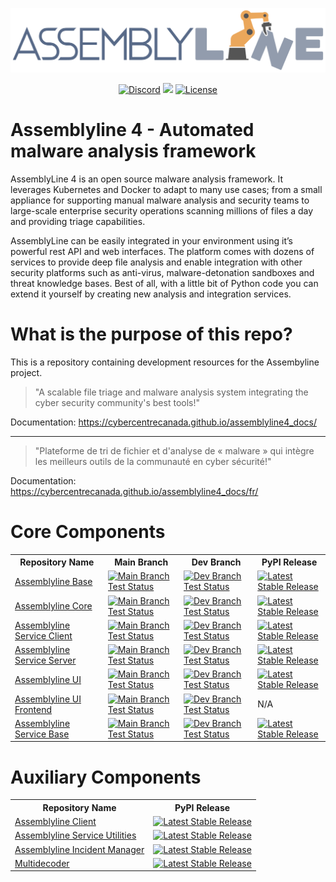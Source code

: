 <div>
  <p align="center">
    <img src="img/al_dark_svg.svg"width="600"/>
  </p>
</div>

<div>
  <p align="center">
    <a href="https://discord.gg/GUAy9wErNu"><img src="https://img.shields.io/badge/chat-on%20discord-7289da.svg?sanitize=true" alt="Discord"></a>
    <a href="https://discord.gg/GUAy9wErNu"><img src="https://img.shields.io/discord/908084610158714900"></a>
    <a href="./LICENCE.md"><img src="https://img.shields.io/github/license/CyberCentreCanada/assemblyline" alt="License"></a>
  </p>
</div>

# Assemblyline 4 - Automated malware analysis framework

AssemblyLine 4 is an open source malware analysis framework. It leverages Kubernetes and Docker to adapt to many use cases; from a small appliance for supporting manual malware analysis and security teams to large-scale enterprise security operations scanning millions of files a day and providing triage capabilities.

AssemblyLine can be easily integrated in your environment using it’s powerful rest API and web interfaces. The platform comes with dozens of services to provide deep file analysis and enable integration with other security platforms such as anti-virus, malware-detonation sandboxes and threat knowledge bases. Best of all, with a little bit of Python code you can extend it yourself by creating new analysis and integration services.


# What is the purpose of this repo?

This is a repository containing development resources for the Assembyline project.

> "A scalable file triage and malware analysis system integrating the cyber security community's best tools!"

Documentation: https://cybercentrecanada.github.io/assemblyline4_docs/

-----

> "Plateforme de tri de fichier et d'analyse de « malware » qui intègre les meilleurs outils de la communauté en cyber sécurité!"

Documentation: https://cybercentrecanada.github.io/assemblyline4_docs/fr/

# Core Components

<div align="center">
    <table>
        <tr>
            <th>Repository Name</th>
            <th>Main Branch</th>
            <th>Dev Branch</th>
            <th>PyPI Release</th>
        </tr>
        <tr>
            <td>
                <a href="https://github.com/CybercentreCanada/assemblyline-base/">Assemblyline Base</a>
            </td>
            <td>
                <a href="https://dev.azure.com/CybercentreCanada/Assemblyline/_build/latest?definitionId=17&repoName=CybercentreCanada%2Fassemblyline-base&branchName=master"><img src="https://dev.azure.com/CybercentreCanada/Assemblyline/_apis/build/status%2Ftest%20-%20core%20components%2Fassemblyline-base?repoName=CybercentreCanada%2Fassemblyline-base&branchName=master" alt="Main Branch Test Status"></a>
            </td>
            <td>
                <a href="https://dev.azure.com/CybercentreCanada/Assemblyline/_build/latest?definitionId=17&repoName=CybercentreCanada%2Fassemblyline-base&branchName=dev"><img src="https://dev.azure.com/CybercentreCanada/Assemblyline/_apis/build/status%2Ftest%20-%20core%20components%2Fassemblyline-base?repoName=CybercentreCanada%2Fassemblyline-base&branchName=dev" alt="Dev Branch Test Status"></a>
            </td>
            <td>
                <a href="https://pypi.org/project/assemblyline/#history"><img src="https://img.shields.io/pypi/v/assemblyline.svg" alt="Latest Stable Release"></a>
            </td>
        </tr>
        <tr>
            <td>
                <a href="https://github.com/CybercentreCanada/assemblyline-core/">Assemblyline Core</a>
            </td>
            <td>
                <a href="https://dev.azure.com/CybercentreCanada/Assemblyline/_build/latest?definitionId=20&repoName=CybercentreCanada%2Fassemblyline-core&branchName=master"><img src="https://dev.azure.com/CybercentreCanada/Assemblyline/_apis/build/status%2Ftest%20-%20core%20components%2Fassemblyline-core?repoName=CybercentreCanada%2Fassemblyline-core&branchName=master" alt="Main Branch Test Status"></a>
            </td>
            <td>
                <a href="https://dev.azure.com/CybercentreCanada/Assemblyline/_build/latest?definitionId=20&repoName=CybercentreCanada%2Fassemblyline-core&branchName=dev"><img src="https://dev.azure.com/CybercentreCanada/Assemblyline/_apis/build/status%2Ftest%20-%20core%20components%2Fassemblyline-core?repoName=CybercentreCanada%2Fassemblyline-base&branchName=dev" alt="Dev Branch Test Status"></a>
            </td>
            <td>
                <a href="https://pypi.org/project/assemblyline-core/#history"><img src="https://img.shields.io/pypi/v/assemblyline-core.svg" alt="Latest Stable Release"></a>
            </td>
        </tr>
        <tr>
            <td>
                <a href="https://github.com/CybercentreCanada/assemblyline-service-client/">Assemblyline Service Client</a>
            </td>
            <td>
                <a href="https://dev.azure.com/CybercentreCanada/Assemblyline/_build/latest?definitionId=181&repoName=CybercentreCanada%2Fassemblyline-service-client&branchName=master"><img src="https://dev.azure.com/CybercentreCanada/Assemblyline/_apis/build/status%2Ftest%20-%20core%20components%2Fassemblyline-service-client?branchName=master" alt="Main Branch Test Status"></a>
            </td>
            <td>
                <a href="https://dev.azure.com/CybercentreCanada/Assemblyline/_build/latest?definitionId=181&repoName=CybercentreCanada%2Fassemblyline-service-client&branchName=dev"><img src="https://dev.azure.com/CybercentreCanada/Assemblyline/_apis/build/status%2Ftest%20-%20core%20components%2Fassemblyline-service-client?branchName=dev" alt="Dev Branch Test Status"></a>
            </td>
            <td>
                <a href="https://pypi.org/project/assemblyline-service-client/#history"><img src="https://img.shields.io/pypi/v/assemblyline-service-client.svg" alt="Latest Stable Release"></a>
            </td>
        </tr>
        <tr>
            <td>
                <a href="https://github.com/CybercentreCanada/assemblyline-service-server">Assemblyline Service Server</a>
            </td>
            <td>
                <a href="https://dev.azure.com/CybercentreCanada/Assemblyline/_build/latest?definitionId=26&repoName=CybercentreCanada%2Fassemblyline-service-server&branchName=master"><img src="https://dev.azure.com/CybercentreCanada/Assemblyline/_apis/build/status%2Ftest%20-%20core%20components%2Fassemblyline-service-server?repoName=CybercentreCanada%2Fassemblyline-service-server&branchName=master" alt="Main Branch Test Status"></a>
            </td>
            <td>
                <a href="https://dev.azure.com/CybercentreCanada/Assemblyline/_build/latest?definitionId=26&repoName=CybercentreCanada%2Fassemblyline-service-server&branchName=dev"><img src="https://dev.azure.com/CybercentreCanada/Assemblyline/_apis/build/status%2Ftest%20-%20core%20components%2Fassemblyline-service-server?repoName=CybercentreCanada%2Fassemblyline-service-server&branchName=dev" alt="Dev Branch Test Status"></a>
            </td>
            <td>
                <a href="https://pypi.org/project/assemblyline-service-server/#history"><img src="https://img.shields.io/pypi/v/assemblyline-service-server.svg" alt="Latest Stable Release"></a>
            </td>
        </tr>
        <tr>
            <td>
                <a href="https://github.com/CybercentreCanada/assemblyline-ui">Assemblyline UI</a>
            </td>
            <td>
                <a href="https://dev.azure.com/CybercentreCanada/Assemblyline/_build/latest?definitionId=24&repoName=CybercentreCanada%2Fassemblyline-ui&branchName=master"><img src="https://dev.azure.com/CybercentreCanada/Assemblyline/_apis/build/status%2Ftest%20-%20core%20components%2Fassemblyline-ui?repoName=CybercentreCanada%2Fassemblyline-ui&branchName=master" alt="Main Branch Test Status"></a>
            </td>
            <td>
                <a href="https://dev.azure.com/CybercentreCanada/Assemblyline/_build/latest?definitionId=24&repoName=CybercentreCanada%2Fassemblyline-ui&branchName=dev"><img src="https://dev.azure.com/CybercentreCanada/Assemblyline/_apis/build/status%2Ftest%20-%20core%20components%2Fassemblyline-ui?repoName=CybercentreCanada%2Fassemblyline-ui&branchName=dev" alt="Dev Branch Test Status"></a>
            </td>
            <td>
                <a href="https://pypi.org/project/assemblyline-ui/#history"><img src="https://img.shields.io/pypi/v/assemblyline-ui.svg" alt="Latest Stable Release"></a>
            </td>
        </tr>
        <tr>
            <td>
                <a href="https://github.com/CybercentreCanada/assemblyline-ui-frontend">Assemblyline UI Frontend</a>
            </td>
            <td>
                <a href="https://dev.azure.com/CybercentreCanada/Assemblyline/_build/latest?definitionId=189&repoName=CybercentreCanada%2Fassemblyline-ui-frontend&branchName=master"><img src="https://dev.azure.com/CybercentreCanada/Assemblyline/_apis/build/status%2Ftest%20-%20core%20components%2Fassemblyline-ui-frontend?branchName=master" alt="Main Branch Test Status"></a>
            </td>
            <td>
                <a href="https://dev.azure.com/CybercentreCanada/Assemblyline/_build/latest?definitionId=189&repoName=CybercentreCanada%2Fassemblyline-ui-frontend&branchName=dev"><img src="https://dev.azure.com/CybercentreCanada/Assemblyline/_apis/build/status%2Ftest%20-%20core%20components%2Fassemblyline-ui-frontend?branchName=dev" alt="Dev Branch Test Status"></a>
            </td>
            <td>N/A</td>
        </tr>
        <tr>
            <td>
                <a href="https://github.com/CybercentreCanada/assemblyline-v4-service">Assemblyline Service Base</a>
            </td>
            <td>
                <a href="https://dev.azure.com/CybercentreCanada/Assemblyline/_build/latest?definitionId=95&repoName=CybercentreCanada%2Fassemblyline-v4-service&branchName=master"><img src="https://dev.azure.com/CybercentreCanada/Assemblyline/_apis/build/status%2Ftest%20-%20core%20components%2Fassemblyline-v4-service?repoName=CybercentreCanada%2Fassemblyline-v4-service&branchName=master" alt="Main Branch Test Status"></a>
            </td>
            <td>
                <a href="https://dev.azure.com/CybercentreCanada/Assemblyline/_build/latest?definitionId=95&repoName=CybercentreCanada%2Fassemblyline-v4-service&branchName=dev"><img src="https://dev.azure.com/CybercentreCanada/Assemblyline/_apis/build/status%2Ftest%20-%20core%20components%2Fassemblyline-v4-service?repoName=CybercentreCanada%2Fassemblyline-v4-service&branchName=dev" alt="Dev Branch Test Status"></a>
            </td>
            <td>
                <a href="https://pypi.org/project/assemblyline-v4-service/#history"><img src="https://img.shields.io/pypi/v/assemblyline-v4-service.svg" alt="Latest Stable Release"></a>
            </td>
        </tr>
    </table>
</div>

# Auxiliary Components

<div align="center">
    <table>
        <tr>
            <th>Repository Name</th>
            <th>PyPI Release</th>
        </tr>
        <tr>
            <td>
                <a href="https://github.com/CybercentreCanada/assemblyline_client">Assemblyline Client</a>
            </td>
            <td>
                <a href="https://pypi.org/project/assemblyline-client/#history"><img src="https://img.shields.io/pypi/v/assemblyline-client.svg" alt="Latest Stable Release"></a>
            </td>
        </tr>
        <tr>
            <td>
                <a href="https://github.com/CybercentreCanada/assemblyline-service-utilities">Assemblyline Service Utilities</a>
            </td>
            <td>
                <a href="https://pypi.org/project/assemblyline-service-utilities/#history"><img src="https://img.shields.io/pypi/v/assemblyline-service-utilities.svg" alt="Latest Stable Release"></a>
            </td>
        </tr>
        <tr>
            <td>
                <a href="https://github.com/CybercentreCanada/assemblyline-incident-manager/">Assemblyline Incident Manager</a>
            </td>
            <td>
                <a href="https://pypi.org/project/assemblyline-incident-manager/#history"><img src="https://img.shields.io/pypi/v/assemblyline-incident-manager.svg" alt="Latest Stable Release"></a>
            </td>
        </tr>
        <tr>
            <td>
                <a href="https://github.com/CybercentreCanada/Multidecoder">Multidecoder</a>
            </td>
            <td>
                <a href="https://pypi.org/project/multidecoder/#history"><img src="https://img.shields.io/pypi/v/multidecoder.svg" alt="Latest Stable Release"></a>
            </td>
        </tr>
    </table>
</div>
